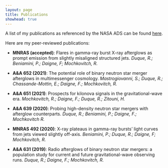 ```yaml
---
layout: page
title: Publications
showhead: true
---
```


A list of my publications as referenced by the NASA ADS can be found [here](https://ui.adsabs.harvard.edu/public-libraries/xb2x2Cr4Q1uZ069nbnda6g).

Here are my peer-reviewed publications:

- **MNRAS (accepted)**: Flares in gamma-ray burst X-ray afterglows as prompt emission from slightly misaligned structured jets. *Duque, R.; Beniamini, P.; Daigne, F; Mochkovitch, R.*

- **A&A 652 (2021)**: The potential role of binary neutron star merger afterglows in multimessenger cosmology. *Mastrogiovanni, S.; Duque, R.; Chassande-Mottin, E.; Daigne, F.; Mochkovitch, R.*

- **A&A 651 (2021)**: Prospects for kilonova signals in the gravitational-wave era. *Mochkovitch, R.; Daigne, F.; Duque, R.; Zitouni, H.*

- **A&A 639 (2020)**: Probing high-density neutron star mergers with afterglow counterparts. *Duque, R.; Beniamini, P.; Daigne, F.; Mochkovitch R.*

- **MNRAS 492 (2020)**: X-ray plateaus in gamma-ray bursts’ light curves from jets viewed slightly off-axis. *Beniamini, P.; Duque, R.; Daigne, F; Mochkovitch, R.*

- **A&A 631 (2019)**: Radio afterglows of binary neutron star mergers: a population study for current and future gravitational-wave observing runs. *Duque, R.; Daigne, F.; Mochkovitch, R.*
